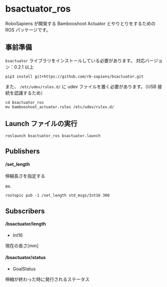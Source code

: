 # bsactuator_ros

RoboSapiens が開発する Bambooshoot Actuator とやりとりをするための ROS パッケージです。

## 事前準備

`bsactuator` ライブラリをインストールしている必要があります。
対応バージョン：0.2.1 以上

```
pip3 install git+https://github.com/rb-sapiens/bsactuator.git
```

また、 `/etc/udev/rules.d/` に udev ファイルを置く必要があります。（USB 接続を認識するため）

```
cd bsactuator_ros
mv bambooshoot_actuator.rules /etc/udev/rules.d/
```

## Launch ファイルの実行

```
roslaunch bsactuator_ros bsactuator.launch
```

## Publishers

#### /set_length

伸縮長さを指定する

ex.

```
rostopic pub -1 /set_length std_msgs/Int16 300
```

## Subscribers

#### /bsactuator/length

- Int16

現在の長さ[mm]

#### /bsactuator/status

- GoalStatus

伸縮が終わった時に発行されるステータス
